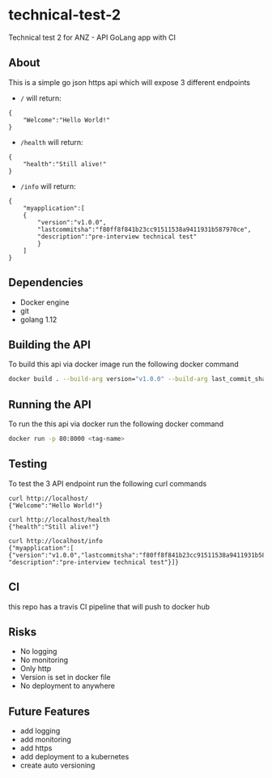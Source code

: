 # technical-test-2
Technical test 2 for ANZ - API GoLang app with CI   

## About

This is a simple go json https api which will expose 3 different endpoints

- `/` will return: 
```
{
    "Welcome":"Hello World!"
}
```

- `/health` will return: 
```
{
    "health":"Still alive!"
}
```

- `/info` will return: 
```
{
    "myapplication":[ 
    {
        "version":"v1.0.0",
        "lastcommitsha":"f80ff8f841b23cc91511538a9411931b587970ce",
        "description":"pre-interview technical test"
        }
    ]
}
```

## Dependencies 
- Docker engine
- git 
- golang 1.12

## Building the API
To build this api via docker image run the following docker command

```bash
docker build . --build-arg version="v1.0.0" --build-arg last_commit_sha=$(git rev-parse --verify HEAD) -t <tag-name>
```

## Running the API
To run the this api via docker run the following docker command
```bash
docker run -p 80:8000 <tag-name>
```

## Testing
To test the 3 API endpoint run the following curl commands

```
curl http://localhost/
{"Welcome":"Hello World!"}

curl http://localhost/health
{"health":"Still alive!"}

curl http://localhost/info 
{"myapplication":[ {"version":"v1.0.0","lastcommitsha":"f80ff8f841b23cc91511538a9411931b587970ce", "description":"pre-interview technical test"}]}
```

## CI
this repo has a travis CI pipeline that will push to docker hub

## Risks
- No logging
- No monitoring
- Only http
- Version is set in docker file
- No deployment to anywhere

## Future Features
- add logging
- add monitoring
- add https
- add deployment to a kubernetes
- create auto versioning
